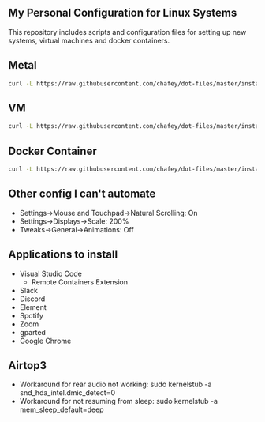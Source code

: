 ## My Personal Configuration for Linux Systems

This repository includes scripts and configuration files for setting up
new systems, virtual machines and docker containers.

## Metal
```bash
curl -L https://raw.githubusercontent.com/chafey/dot-files/master/install.sh | bash
```

## VM
```bash
curl -L https://raw.githubusercontent.com/chafey/dot-files/master/install-vm.sh | bash
```

## Docker Container
```bash
curl -L https://raw.githubusercontent.com/chafey/dot-files/master/install-docker.sh | bash
```

## Other config I can't automate

* Settings->Mouse and Touchpad->Natural Scrolling: On
* Settings->Displays->Scale: 200%
* Tweaks->General->Animations: Off

## Applications to install

* Visual Studio Code
  * Remote Containers Extension
* Slack
* Discord
* Element
* Spotify
* Zoom
* gparted
* Google Chrome

## Airtop3 
* Workaround for rear audio not working: sudo kernelstub -a snd_hda_intel.dmic_detect=0
* Workaround for not resuming from sleep: sudo kernelstub -a mem_sleep_default=deep
